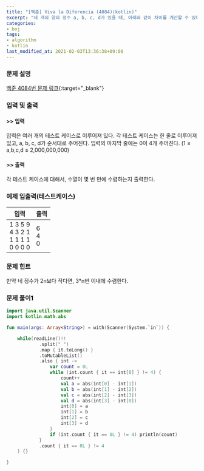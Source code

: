 ```yaml
---
title: "[백준] Viva la Diferencia (4084)(kotlin)"
excerpt: "네 개의 양의 정수 a, b, c, d가 있을 때, 아래와 같이 차이를 계산할 수 있다."
categories:
- boj
tags:
- algorithm
- kotlin
last_modified_at: 2021-02-03T13:36:38+09:00
---
```



### 문제 설명
[백준 4084번 문제 링크](https://www.acmicpc.net/problem/4084#description){:target="_blank"}




### 입력 및 출력
#### >> 입력
입력은 여러 개의 테스트 케이스로 이루어져 있다. 각 테스트 케이스는 한 줄로 이루어져 있고, a, b, c, d가 순서대로 주어진다. 입력의 마지막 줄에는 0이 4개 주어진다. (1 ≤ a,b,c,d ≤ 2,000,000,000)



#### >> 출력
각 테스트 케이스에 대해서, 수열이 몇 번 만에 수렴하는지 출력한다.





### 예제 입출력(테스트케이스)


|입력|출력|
|-----|------|
|1 3 5 9<br>4 3 2 1<br>1 1 1 1<br>0 0 0 0|6<br>4<br>0|




### 문제 힌트


만약 네 정수가 2n보다 작다면, 3*n번 이내에 수렴한다.




### 문제 풀이1
```kotlin
import java.util.Scanner
import kotlin.math.abs

fun main(args: Array<String>) = with(Scanner(System.`in`)) {

    while(readLine()!!
            .split(" ")
            .map { it.toLong() }
            .toMutableList()
            .also { int ->
                var count = 0L
                while (int.count { it == int[0] } != 4) {
                    count++
                    val a = abs(int[0] - int[1])
                    val b = abs(int[1] - int[2])
                    val c = abs(int[2] - int[3])
                    val d = abs(int[3] - int[0])
                    int[0] = a
                    int[1] = b
                    int[2] = c
                    int[3] = d
                }
                if (int.count { it == 0L } != 4) println(count)
            }
            .count { it == 0L } != 4
    ) {}

}
```